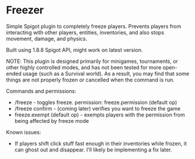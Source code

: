 # Freezer
 Simple Spigot plugin to completely freeze players. Prevents players from interacting with other players, entities, inventories, and also stops movement, damage, and physics.
 
 Built using 1.8.8 Spigot API, might work on latest version.
 
 NOTE: This plugin is designed primarily for minigames, tournaments, or other highly controlled modes, and has not been tested for more open-ended usage (such as a Survival world). As a result, you may find that some things are not properly frozen or cancelled when the command is run.
 
 Commands and permissions:
-  /freeze - toggles freeze. permission: freeze.permission (default op)
-  /freeze confirm - (coming later) verifies you want to freeze the game
-  freeze.exempt (default op) - exempts players with the permission from being affected by freeze mode
 
 Known issues:
 - If players shift click stuff fast enough in their inventories while frozen, it can ghost out and disappear. I'll likely be implementing a fix later.

